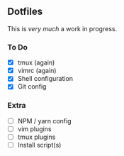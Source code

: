 ## Dotfiles
This is _very much_ a work in progress.

### To Do
- [x] tmux (again)
- [x] vimrc (again)
- [x] Shell configuration
- [x] Git config

### Extra
- [ ] NPM / yarn config
- [ ] vim plugins
- [ ] tmux plugins
- [ ] Install script(s)
